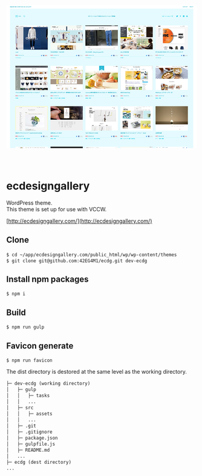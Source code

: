 <p style="text-align: center; max-width: 640px; margin: 0 auto 80px;">
  <a href="http://ecdesigngallery.com/" target="_blank">
    <img src="https://raw.githubusercontent.com/42EG4M1/ecdg/master/src/screenshot.png" alt="img">
  </a>
</p>

# ecdesigngallery

WordPress theme.  
This theme is set up for use with VCCW.  


[http://ecdesigngallery.com/](http://ecdesigngallery.com/)

## Clone
    $ cd ~/app/ecdesigngallery.com/public_html/wp/wp-content/themes
    $ git clone git@github.com:42EG4M1/ecdg.git dev-ecdg

## Install npm packages
    $ npm i

## Build
    $ npm run gulp

## Favicon generate
    $ npm run favicon

The dist directory is destored at the same level as the working directory.  

    ├─ dev-ecdg (working directory)
    │   ├─ gulp
    │   │   ├─ tasks
    │   │   ...
    │   ├─ src
    │   │   ├─ assets
    │   │   ...
    │   ├─ .git
    │   ├─ .gitignore
    │   ├─ package.json
    │   ├─ gulpfile.js
    │   ├─ README.md
    │   ...
    ├─ ecdg (dest directory)
    ...

